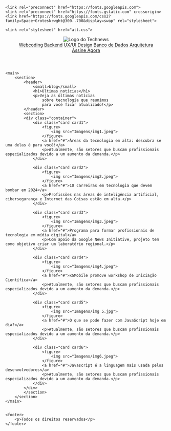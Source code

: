 <!--ATIVIDADE Technews Display Grid-->

  <!--Nome: Vitor de Souza Duarte-->


<!DOCTYPE html>
<html lang="pt-br">
<head>
    <meta charset="UTF-8">
    <meta name="viewport" content="width=device-width, initial-scale=1.0">
    <title>Technews - Página Inicial</title>

    <link rel="preconnect" href="https://fonts.googleapis.com">
    <link rel="preconnect" href="https://fonts.gstatic.com" crossorigin>
    <link href="https://fonts.googleapis.com/css2?family=Space+Grotesk:wght@300..700&display=swap" rel="stylesheet">

    <link rel="stylesheet" href="att.css">
</head>
<body>
    <header>
        <section class="flex space-between">
            <img src="Imagens/logo.jpg" alt="Logo do Technews">
            <nav class="flex">
                <a href="#">Webcoding</a>
                <a href="#">Backend</a>
                <a href="#">UX/UI Design</a>
                <a href="#">Banco de Dados</a>
                <a href="#">Arquitetura</a>
            </nav>
            <a href="#">Assine Agora</a>
        </section>
    </header>
    
    <main>
        <section>
            <header>
                <small>blog</small>
                <h1>Últimas notícias</h1>
                <p>Veja as últimas notícias 
                    sobre tecnologia que reunimos 
                    para você ficar atualizado!</p>
            </header>
            <section>
            <div class="container">
                <div class="card card1">
                    <figure>
                        <img src="Imagens/img1.jpeg">
                    </figure>
                    <a href="#">Áreas da tecnologia em alta: descubra se uma delas é para você!</a>
                    <p>Atualmente, são setores que buscam profissionais especializados devido a um aumento da demanda.</p>
                </div>

                <div class="card card2">
                    <figure>
                        <img src="Imagens/img2.jpeg">
                    </figure>
                    <a href="#">10 carreiras em tecnologia que devem bombar em 2024</a>
                    <p>Profissões nas áreas de inteligência artificial, cibersegurança e Internet das Coisas estão em alta.</p>
                </div>

                <div class="card card3">
                    <figure>
                        <img src="Imagens/img3.jpeg">
                    </figure>
                    <a href="#">Programa para formar profissionais de tecnologia em mídia digital</a>
                    <p>Com apoio da Google News Initiative, projeto tem como objetivo criar um laboratório regional.</p>
                </div>

                <div class="card card4">
                    <figure>
                        <img src="Imagens/img4.jpeg">
                    </figure>
                    <a href="#">xGMobile promove workshop de Iniciação Científica</a>
                    <p>Atualmente, são setores que buscam profissionais especializados devido a um aumento da demanda.</p>
                </div>

                <div class="card card5">
                    <figure>
                        <img src="Imagens/img 5.jpg">
                    </figure>
                    <a href="#">O que se pode fazer com JavaScript hoje em dia?</a>
                    <p>Atualmente, são setores que buscam profissionais especializados devido a um aumento da demanda.</p>
                </div>

                <div class="card card6">
                    <figure>
                        <img src="Imagens/img6.jpeg">
                    </figure>
                    <a href="#">Javascript é a linguagem mais usada pelos desenvolvedores</a>
                    <p>Atualmente, são setores que buscam profissionais especializados devido a um aumento da demanda.</p>
                </div>
            </div>
            </section>
        </section>
    </main>


    <footer>
        <p>Todos os direitos reservados</p>
    </footer>
</body>
</html>
